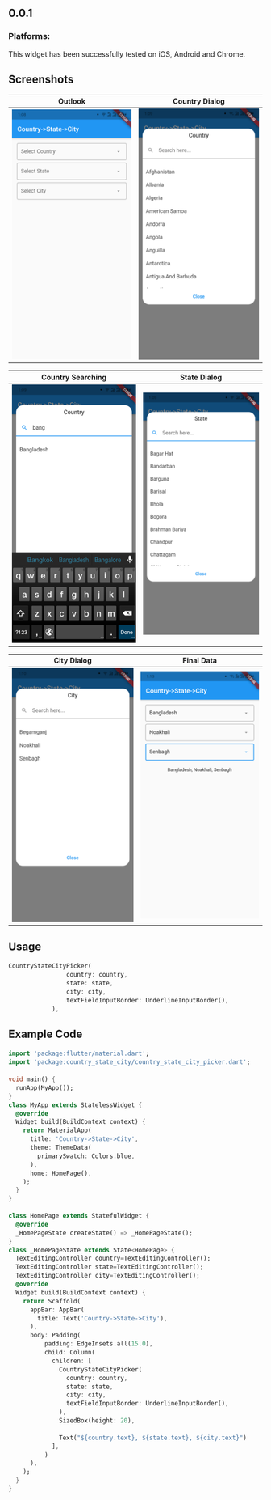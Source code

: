 ## 0.0.1

### Platforms:
This widget has been successfully tested on iOS, Android and Chrome.

## Screenshots
Outlook                               | Country Dialog
--------------------------------------|--------------------------------------
![image info](assets/ex_img/sc_1.png) | ![image info](assets/ex_img/sc_2.png)

Country Searching                     | State Dialog
--------------------------------------|--------------------------------------
![image info](assets/ex_img/sc_3.png) | ![image info](assets/ex_img/sc_4.png)

City Dialog                           | Final Data
--------------------------------------|--------------------------------------
![image info](assets/ex_img/sc_5.png) | ![image info](assets/ex_img/sc_6.png)

## Usage
```dart
CountryStateCityPicker(
                country: country,
                state: state,
                city: city,
                textFieldInputBorder: UnderlineInputBorder(),
            ),
```

## Example Code
```dart
import 'package:flutter/material.dart';
import 'package:country_state_city/country_state_city_picker.dart';

void main() {
  runApp(MyApp());
}
class MyApp extends StatelessWidget {
  @override
  Widget build(BuildContext context) {
    return MaterialApp(
      title: 'Country->State->City',
      theme: ThemeData(
        primarySwatch: Colors.blue,
      ),
      home: HomePage(),
    );
  }
}

class HomePage extends StatefulWidget {
  @override
  _HomePageState createState() => _HomePageState();
}
class _HomePageState extends State<HomePage> {
  TextEditingController country=TextEditingController();
  TextEditingController state=TextEditingController();
  TextEditingController city=TextEditingController();
  @override
  Widget build(BuildContext context) {
    return Scaffold(
      appBar: AppBar(
        title: Text('Country->State->City'),
      ),
      body: Padding(
          padding: EdgeInsets.all(15.0),
          child: Column(
            children: [
              CountryStateCityPicker(
                country: country,
                state: state,
                city: city,
                textFieldInputBorder: UnderlineInputBorder(),
              ),
              SizedBox(height: 20),

              Text("${country.text}, ${state.text}, ${city.text}")
            ],
          )
      ),
    );
  }
}
```
